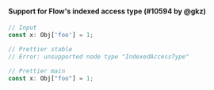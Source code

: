 #### Support for Flow's indexed access type (#10594 by @gkz)

<!-- prettier-ignore -->
```js
// Input
const x: Obj['foo'] = 1;

// Prettier stable
// Error: unsupported node type "IndexedAccessType"

// Prettier main
const x: Obj["foo"] = 1;
```
